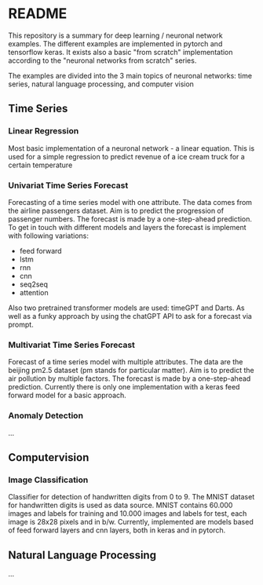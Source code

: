 # README

This repository is a summary for deep learning / neuronal network examples. 
The different examples are implemented in pytorch and tensorflow keras. It exists also a basic "from scratch" implementation 
according to the "neuronal networks from scratch" series.

The examples are divided into the 3 main topics of neuronal networks: time series, natural language processing, and computer vision 


## Time Series

### Linear Regression
Most basic implementation of a neuronal network - a linear equation. 
This is used for a simple regression to predict revenue of a ice cream truck for a certain temperature

### Univariat Time Series Forecast
Forecasting of a time series model with one attribute. The data comes from the airline passengers dataset. Aim is to predict 
the progression of passenger numbers. The forecast is made by a one-step-ahead prediction. To get in touch with different 
models and layers the forecast is implement with following variations:

- feed forward
- lstm
- rnn
- cnn
- seq2seq
- attention

Also two pretrained transformer models are used: timeGPT and Darts. As well as a funky approach by using the chatGPT API 
to ask for a forecast via prompt. 

### Multivariat Time Series Forecast
Forecast of a time series model with multiple attributes. The data are the beijing pm2.5 dataset (pm stands for particular matter). 
Aim is to predict the air pollution by multiple factors. The forecast is made by a one-step-ahead prediction. Currently there is only one
implementation with a keras feed forward model for a basic approach. 

### Anomaly Detection
...

## Computervision

### Image Classification
Classifier for detection of handwritten digits from 0 to 9. The MNIST dataset for handwritten digits is used as data source.
MNIST contains 60.000 images and labels for training and 10.000 images and labels for test, each image is 28x28 pixels and in b/w.
Currently, implemented are models based of feed forward layers and cnn layers, both in keras and in pytorch. 


## Natural Language Processing
...


